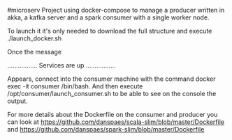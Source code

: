 #microserv
Project using docker-compose to manage a producer written in akka, a kafka server and a spark consumer with a single worker node.

To launch it it's only needed to download the full structure and execute ./launch_docker.sh

Once the message

................. Services are up .................

Appears, connect into the consumer machine with the command docker exec -it consumer /bin/bash. And then execute /opt/consumer/launch_consumer.sh to be able to see on the console the output.

For more details about the Dockerfile on the consumer and producer you can look at https://github.com/danspaes/scala-slim/blob/master/Dockerfile and https://github.com/danspaes/spark-slim/blob/master/Dockerfile
